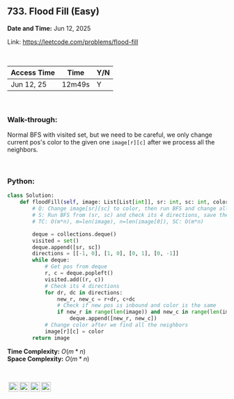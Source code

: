 ## 733. Flood Fill (Easy)
**Date and Time:** Jun 12, 2025

Link: https://leetcode.com/problems/flood-fill

<br>

|Access Time|Time|Y/N|
|---|---|---|
|Jun 12, 25|12m49s|Y|

<br>

### Walk-through: 
Normal BFS with visited set, but we need to be careful, we only change current pos's color to the given one `image[r][c]` after we process all the neighbors.

<br>

### Python:
```python
class Solution:
    def floodFill(self, image: List[List[int]], sr: int, sc: int, color: int) -> List[List[int]]:
        # Q: Change image[sr][sc] to color, then run BFS and change all pixels from (sr, sc) to color
        # S: Run BFS from (sr, sc) and check its 4 directions, save the neighbors's positions with the same color into deque[]
        # TC: O(m*n), m=len(image), n=len(image[0]), SC: O(m*n)

        deque = collections.deque()
        visited = set()
        deque.append([sr, sc])
        directions = [[-1, 0], [1, 0], [0, 1], [0, -1]]
        while deque:
            # Get pos from deque
            r, c = deque.popleft()
            visited.add((r, c))
            # Check its 4 directions
            for dr, dc in directions:
                new_r, new_c = r+dr, c+dc
                # Check if new pos is inbound and color is the same
                if new_r in range(len(image)) and new_c in range(len(image[0])) and (new_r, new_c) not in visited and image[r][c] == image[new_r][new_c]:
                    deque.append([new_r, new_c])
            # Change color after we find all the neighbors
            image[r][c] = color
        return image
```
**Time Complexity:** $O(m*n)$ <br>
**Space Complexity:** $O(m*n)$

<br>

<img style="height:22px!important;margin-left:3px;vertical-align:text-bottom;" src="https://mirrors.creativecommons.org/presskit/icons/cc.svg?ref=chooser-v1" alt="CC BY-NC-SA" title="CC BY-NC-SA"><img style="height:22px!important;margin-left:3px;vertical-align:text-bottom;" src="https://mirrors.creativecommons.org/presskit/icons/by.svg?ref=chooser-v1" alt="BY: credit must be given to the creator" title="BY: credit must be given to the creator"><img style="height:22px!important;margin-left:3px;vertical-align:text-bottom;" src="https://mirrors.creativecommons.org/presskit/icons/nc.svg?ref=chooser-v1" alt="NC: Only noncommercial uses of the work are permitted" title="NC: Only noncommercial uses of the work are permitted"><img style="height:22px!important;margin-left:3px;vertical-align:text-bottom;" src="https://mirrors.creativecommons.org/presskit/icons/sa.svg?ref=chooser-v1" alt="SA: Adaptations must be shared under the same terms" title="SA: Adaptations must be shared under the same terms">